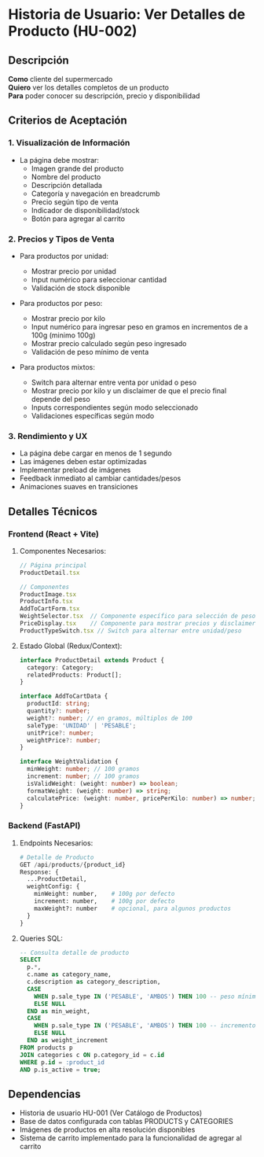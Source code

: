 # Historia de Usuario: Ver Detalles de Producto (HU-002)

## Descripción
**Como** cliente del supermercado  
**Quiero** ver los detalles completos de un producto  
**Para** poder conocer su descripción, precio y disponibilidad

## Criterios de Aceptación

### 1. Visualización de Información
- La página debe mostrar:
  - Imagen grande del producto
  - Nombre del producto
  - Descripción detallada
  - Categoría y navegación en breadcrumb
  - Precio según tipo de venta
  - Indicador de disponibilidad/stock
  - Botón para agregar al carrito

### 2. Precios y Tipos de Venta
- Para productos por unidad:
  - Mostrar precio por unidad
  - Input numérico para seleccionar cantidad
  - Validación de stock disponible
  
- Para productos por peso:
  - Mostrar precio por kilo
  - Input numérico para ingresar peso en gramos en incrementos de a 100g (minimo 100g)
  - Mostrar precio calculado según peso ingresado
  - Validación de peso mínimo de venta
  
- Para productos mixtos:
  - Switch para alternar entre venta por unidad o peso
  - Mostrar precio por kilo y un disclaimer de que el precio final depende del peso
  - Inputs correspondientes según modo seleccionado
  - Validaciones específicas según modo

### 3. Rendimiento y UX
- La página debe cargar en menos de 1 segundo
- Las imágenes deben estar optimizadas
- Implementar preload de imágenes
- Feedback inmediato al cambiar cantidades/pesos
- Animaciones suaves en transiciones

## Detalles Técnicos

### Frontend (React + Vite)
1. Componentes Necesarios:
   ```typescript
   // Página principal
   ProductDetail.tsx
   
   // Componentes
   ProductImage.tsx
   ProductInfo.tsx
   AddToCartForm.tsx
   WeightSelector.tsx  // Componente específico para selección de peso
   PriceDisplay.tsx    // Componente para mostrar precios y disclaimers
   ProductTypeSwitch.tsx // Switch para alternar entre unidad/peso
   ```

2. Estado Global (Redux/Context):
   ```typescript
   interface ProductDetail extends Product {
     category: Category;
     relatedProducts: Product[];
   }

   interface AddToCartData {
     productId: string;
     quantity?: number;
     weight?: number; // en gramos, múltiplos de 100
     saleType: 'UNIDAD' | 'PESABLE';
     unitPrice?: number;
     weightPrice?: number;
   }

   interface WeightValidation {
     minWeight: number; // 100 gramos
     increment: number; // 100 gramos
     isValidWeight: (weight: number) => boolean;
     formatWeight: (weight: number) => string;
     calculatePrice: (weight: number, pricePerKilo: number) => number;
   }
   ```

### Backend (FastAPI)
1. Endpoints Necesarios:
   ```python
   # Detalle de Producto
   GET /api/products/{product_id}
   Response: {
     ...ProductDetail,
     weightConfig: {
       minWeight: number,    # 100g por defecto
       increment: number,    # 100g por defecto
       maxWeight?: number    # opcional, para algunos productos
     }
   }
   ```

2. Queries SQL:
   ```sql
   -- Consulta detalle de producto
   SELECT 
     p.*,
     c.name as category_name,
     c.description as category_description,
     CASE 
       WHEN p.sale_type IN ('PESABLE', 'AMBOS') THEN 100 -- peso mínimo en gramos
       ELSE NULL 
     END as min_weight,
     CASE 
       WHEN p.sale_type IN ('PESABLE', 'AMBOS') THEN 100 -- incremento en gramos
       ELSE NULL 
     END as weight_increment
   FROM products p
   JOIN categories c ON p.category_id = c.id
   WHERE p.id = :product_id
   AND p.is_active = true;
   ```

## Dependencias
- Historia de usuario HU-001 (Ver Catálogo de Productos)
- Base de datos configurada con tablas PRODUCTS y CATEGORIES
- Imágenes de productos en alta resolución disponibles
- Sistema de carrito implementado para la funcionalidad de agregar al carrito